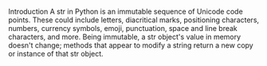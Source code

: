 Introduction
A str in Python is an immutable sequence of Unicode code points.
These could include letters, diacritical marks, positioning characters, numbers, currency symbols, emoji, punctuation, space and line break characters, and more.
Being immutable, a str object's value in memory doesn't change; methods that appear to modify a string return a new copy or instance of that str object.